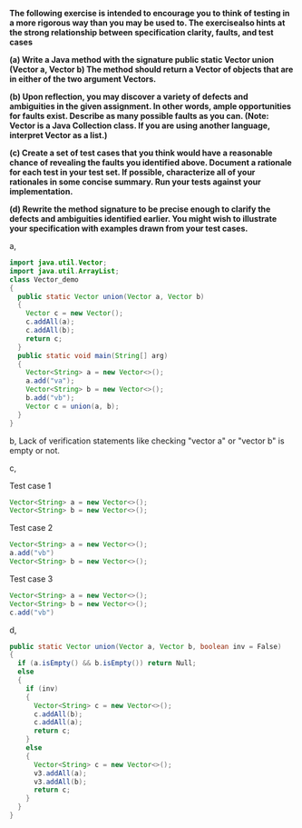 **The following exercise is intended to encourage you to think of testing in a more rigorous way than you may be used to. The exercisealso hints at the strong relationship between specification clarity, faults, and test cases**

**(a) Write a Java method with the signature public static Vector union (Vector a, Vector b) The method should return a Vector of objects that are in either of the two argument Vectors.**

**(b) Upon reflection, you may discover a variety of defects and ambiguities in the given assignment. In other words, ample opportunities for faults exist. Describe as many possible faults as you can. (Note: Vector is a Java Collection class. If you are using another language, interpret Vector as a list.)**

**(c) Create a set of test cases that you think would have a reasonable chance of revealing the faults you identified above. Document a rationale for each test in your test set. If possible, characterize all of your rationales in some concise summary. Run your tests against your implementation.**

**(d) Rewrite the method signature to be precise enough to clarify the defects and ambiguities identified earlier. You might wish to illustrate your specification with examples drawn from your test cases.**


a,
```Java
import java.util.Vector;
import java.util.ArrayList;
class Vector_demo 
{
  public static Vector union(Vector a, Vector b)
  {
    Vector c = new Vector();
    c.addAll(a);
    c.addAll(b);
    return c;
  }
  public static void main(String[] arg)
  {
    Vector<String> a = new Vector<>();
    a.add("va");
    Vector<String> b = new Vector<>();
    b.add("vb");
    Vector c = union(a, b);
  }
} 
```

b, Lack of verification statements like checking "vector a" or "vector b" is empty or not.

c,

Test case 1
```Java
Vector<String> a = new Vector<>();
Vector<String> b = new Vector<>();
```
Test case 2
```Java
Vector<String> a = new Vector<>();
a.add("vb")
Vector<String> b = new Vector<>();
```
Test case 3
```Java
Vector<String> a = new Vector<>();
Vector<String> b = new Vector<>();
c.add("vb")
```
d,
```Java
public static Vector union(Vector a, Vector b, boolean inv = False)
{
  if (a.isEmpty() && b.isEmpty()) return Null;
  else
  {
    if (inv)
    {
      Vector<String> c = new Vector<>();
      c.addAll(b);
      c.addAll(a);
      return c;
    }
    else
    {
      Vector<String> c = new Vector<>();
      v3.addAll(a);
      v3.addAll(b);
      return c;
    }
  }
}
```


